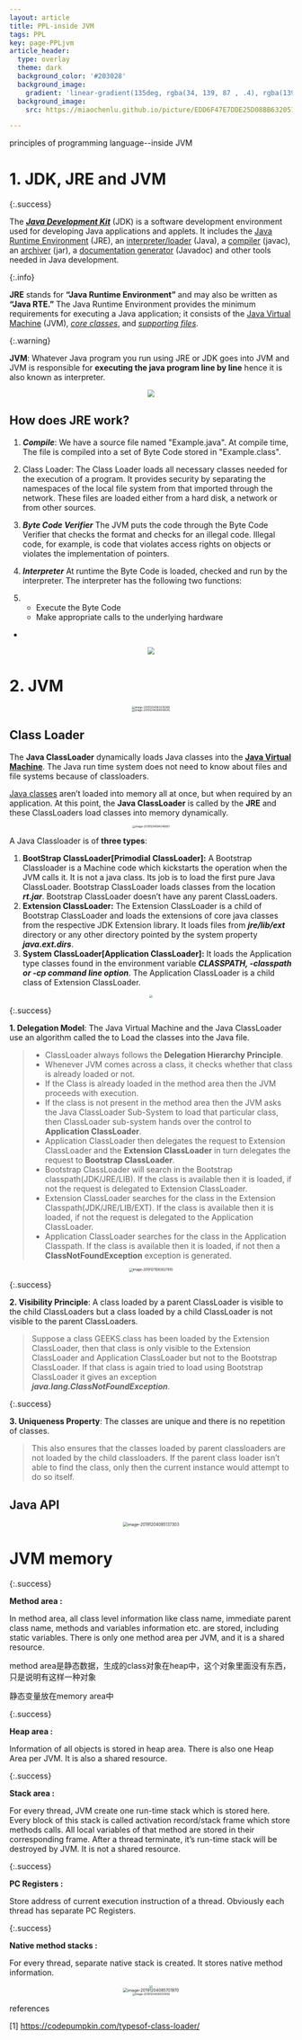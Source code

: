 ```yaml
---
layout: article
title: PPL-inside JVM
tags: PPL
key: page-PPLjvm
article_header:
  type: overlay
  theme: dark
  background_color: '#203028'
  background_image:
    gradient: 'linear-gradient(135deg, rgba(34, 139, 87 , .4), rgba(139, 34, 139, .4))'
  background_image:
    src: https://miaochenlu.github.io/picture/EDD6F47E7DDE25D08BB6320511A6F0BD.png

---
```


principles of programming language--inside JVM

<!--more-->

# 1. JDK, JRE and JVM

{:.success}

The ***<u>Java Development Kit</u>*** (JDK) is a software development environment used for developing Java applications and applets. It includes the <u>Java Runtime Environment</u> (JRE), an <u>interpreter/loader</u> (Java), a <u>compiler</u> (javac), an <u>archiver</u> (jar), a <u>documentation generator</u> (Javadoc) and other tools needed in Java development.

{:.info}

**JRE** stands for **“Java Runtime Environment”** and may also be written as **“Java RTE.”** The Java Runtime Environment provides the minimum requirements for executing a Java application; it consists of the   <u>Java Virtual Machine</u> (JVM), *<u>core classes</u>*, and *<u>supporting files</u>*.

{:.warning}

**JVM**: Whatever Java program you run using JRE or JDK goes into JVM and JVM is responsible for **executing the java program line by line** hence it is also known as interpreter.

<center><img src="https://miaochenlu.github.io/picture/jdkjrejvm.jpg"  style="zoom: 80%;" /></center>

## How does JRE work?

1. ***Compile***: We have a source file named "Example.java". At compile time, The file is compiled into a set of Byte Code stored in "Example.class".

2. Class Loader: The Class Loader loads all necessary classes needed for the execution of a program. It provides security by separating the namespaces of the local file system from that imported through the network. These files are loaded either from a hard disk, a network or from other sources.

3. ***Byte Code Verifier*** The JVM puts the code through the Byte Code Verifier that checks the format and checks for an illegal code. Illegal code, for example, is code that violates access rights on objects or violates the implementation of pointers.

4. ***Interpreter*** At runtime the Byte Code is loaded, checked and run by the interpreter. The interpreter has the following two functions:

5. - Execute the Byte Code
   - Make appropriate calls to the underlying hardware

- 

<center><img src="https://miaochenlu.github.io/picture/JRE_JDK_JVM_2.jpg"  style="zoom: 80%;" /></center>



# 2. JVM

<center><img src="https://miaochenlu.github.io/picture/image-20191204083236386.png" alt="image-20191204083236386" style="zoom: 33%;" /></center>





<center><img src="https://miaochenlu.github.io/picture/image-20191204084049545.png" alt="image-20191204084049545" style="zoom: 33%;" /></center>

## Class Loader

The **Java ClassLoader**  dynamically loads Java classes into the [**Java Virtual Machine**](https://www.geeksforgeeks.org/jvm-works-jvm-architecture/). The Java run time system does not need to know about files and file systems because of classloaders.

[Java classes](https://www.geeksforgeeks.org/classes-objects-java/) aren’t loaded into memory all at once, but when required by an application. At this point, the **Java ClassLoader** is called by the **JRE** and these ClassLoaders load classes into memory dynamically.



<center><img src="https://miaochenlu.github.io/picture/image-20191204084346851.png" alt="image-20191204084346851" style="zoom: 33%;" /></center>

A Java Classloader is of **three types**: 

1. **BootStrap ClassLoader[Primodial ClassLoader]:** A Bootstrap Classloader is a Machine code which kickstarts the operation when the JVM calls it. It is not a java class. Its job is to load the first pure Java ClassLoader. Bootstrap ClassLoader loads classes from the location ***rt.jar***. Bootstrap ClassLoader doesn’t have any parent ClassLoaders.
2. **Extension ClassLoader:** The Extension ClassLoader is a child of Bootstrap ClassLoader and loads the extensions of core java classes from the respective JDK Extension library. It loads files from ***jre/lib/ext*** directory or any other directory pointed by the system property ***java.ext.dirs***.
3. **System ClassLoader[Application ClassLoader]:**  It loads the Application type classes found in the environment variable ***CLASSPATH, -classpath or -cp command line option***. The Application ClassLoader is a child class of Extension ClassLoader.

<center><img src="https://miaochenlu.github.io/picture/jvmclassloader.jpg" style="zoom: 33%;" /></center>

{:.success}

**1. Delegation Model**: The Java Virtual Machine and the Java ClassLoader use an algorithm called the to Load the classes into the Java file.

> - ClassLoader always follows the **Delegation Hierarchy Principle**.
> - Whenever JVM comes across a class, it checks whether that class is already loaded or not.
> - If the Class is already loaded in the method area then the JVM proceeds with execution.
> - If the class is not present in the method area then the JVM asks the Java ClassLoader Sub-System to load that particular class, then ClassLoader sub-system hands over the control to **Application ClassLoader**.
> - Application ClassLoader then delegates the request to Extension ClassLoader and the **Extension ClassLoader** in turn delegates the request to **Bootstrap ClassLoader**.
> - Bootstrap ClassLoader will search in the Bootstrap classpath(JDK/JRE/LIB). If the class is available then it is loaded, if not the request is delegated to Extension ClassLoader.
> - Extension ClassLoader searches for the class in the Extension Classpath(JDK/JRE/LIB/EXT). If the class is available then it is loaded, if not the request is delegated to the Application ClassLoader.
> - Application ClassLoader searches for the class in the Application Classpath. If the class is available then it is loaded, if not then a **ClassNotFoundException** exception is generated.

<center><img src="/Users/jones/Library/Application Support/typora-user-images/image-20191211083627810.png" alt="image-20191211083627810" style="zoom:40%;" /></center>

{:.success}

**2. Visibility Principle**:  A class loaded by a parent ClassLoader is visible to the child ClassLoaders but a class loaded by a child ClassLoader is not visible to the parent ClassLoaders. 

> Suppose a class GEEKS.class has been loaded by the Extension ClassLoader, then that class is only visible to the Extension ClassLoader and Application ClassLoader but not to the Bootstrap ClassLoader. If that class is again tried to load using Bootstrap ClassLoader it gives an exception ***java.lang.ClassNotFoundException***.

{:.success}

**3. Uniqueness Property**: The classes are unique and there is no repetition of classes. 

> This also ensures that the classes loaded by parent classloaders are not loaded by the child classloaders. If the parent class loader isn’t able to find the class, only then the current instance would attempt to do so itself.







## Java API

<center><img src="https://miaochenlu.github.io/picture/image-20191204085137303.png" alt="image-20191204085137303" style="zoom:50%;" /></center>



# JVM memory

{:.success}

**Method area :**

In method area, all class level information like class name, immediate parent class name, methods and variables information etc. are stored, including static variables. There is only one method area per JVM, and it is a shared resource. 

method area是静态数据，生成的class对象在heap中，这个对象里面没有东西，只是说明有这样一种对象

静态变量放在memory area中

{:.success}

**Heap area :**

Information of all objects is stored in heap area. There is also one Heap Area per JVM. It is also a shared resource.

{:.success}

**Stack area :**

For every thread, JVM create one run-time stack which is stored here. Every block of this stack is called activation record/stack frame which store methods calls. All local variables of that method are stored in their corresponding frame. After a thread terminate, it’s run-time stack will be destroyed by JVM. It is not a shared resource.

{:.success}

**PC Registers :**

Store address of current execution instruction of a thread. Obviously each thread has separate PC Registers.

{:.success}

**Native method stacks :**

For every thread, separate native stack is created. It stores native method information.

<center><img src="https://miaochenlu.github.io/picture/jvm-memory-2.jpg" style="zoom: 33%;" /></center>

<center><img src="https://miaochenlu.github.io/picture/image-20191204085701970.png" alt="image-20191204085701970" style="zoom:50%;" /></center>



<center><img src="https://miaochenlu.github.io/picture/image-20191204090031006.png" alt="image-20191204090031006" style="zoom: 33%;" /></center>









references

[1] https://codepumpkin.com/typesof-class-loader/



